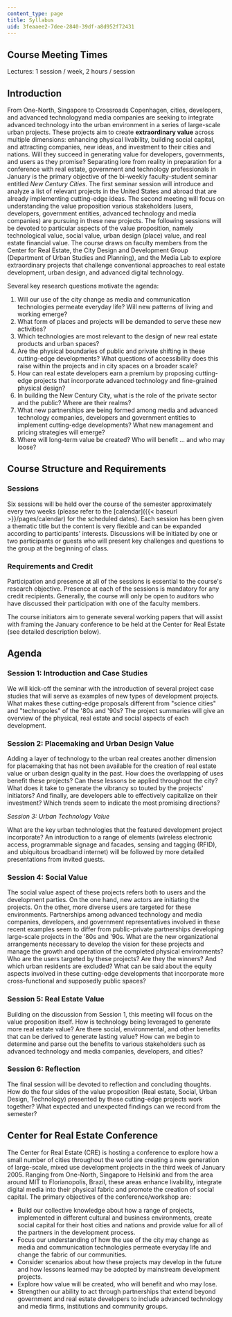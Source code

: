 ```yaml
---
content_type: page
title: Syllabus
uid: 3feaaee2-7dee-2840-39df-a8d952f72431
---
```


Course Meeting Times
--------------------

Lectures: 1 session / week, 2 hours / session

Introduction
------------

From One-North, Singapore to Crossroads Copenhagen, cities, developers, and advanced technologyand media companies are seeking to integrate advanced technology into the urban environment in a series of large-scale urban projects. These projects aim to create **extraordinary value** across multiple dimensions: enhancing physical livability, building social capital, and attracting companies, new ideas, and investment to their cities and nations. Will they succeed in generating value for developers, governments, and users as they promise? Separating lore from reality in preparation for a conference with real estate, government and technology professionals in January is the primary objective of the bi-weekly faculty-student seminar entitled _New Century Cities_. The first seminar session will introduce and analyze a list of relevant projects in the United States and abroad that are already implementing cutting-edge ideas. The second meeting will focus on understanding the value proposition various stakeholders (users, developers, government entities, advanced technology and media companies) are pursuing in these new projects. The following sessions will be devoted to particular aspects of the value proposition, namely technological value, social value, urban design (place) value, and real estate financial value. The course draws on faculty members from the Center for Real Estate, the City Design and Development Group (Department of Urban Studies and Planning), and the Media Lab to explore extraordinary projects that challenge conventional approaches to real estate development, urban design, and advanced digital technology.

Several key research questions motivate the agenda:

1.  Will our use of the city change as media and communication technologies permeate everyday life? Will new patterns of living and working emerge?
2.  What form of places and projects will be demanded to serve these new activities?
3.  Which technologies are most relevant to the design of new real estate products and urban spaces?
4.  Are the physical boundaries of public and private shifting in these cutting-edge developments? What questions of accessibility does this raise within the projects and in city spaces on a broader scale?
5.  How can real estate developers earn a premium by proposing cutting-edge projects that incorporate advanced technology and fine-grained physical design?
6.  In building the New Century City, what is the role of the private sector and the public? Where are their realms?
7.  What new partnerships are being formed among media and advanced technology companies, developers and government entities to implement cutting-edge developments? What new management and pricing strategies will emerge?
8.  Where will long-term value be created? Who will benefit … and who may loose?

Course Structure and Requirements
---------------------------------

### Sessions

Six sessions will be held over the course of the semester approximately every two weeks (please refer to the [calendar]({{< baseurl >}}/pages/calendar) for the scheduled dates). Each session has been given a thematic title but the content is very flexible and can be expanded according to participants' interests. Discussions will be initiated by one or two participants or guests who will present key challenges and questions to the group at the beginning of class.

### Requirements and Credit

Participation and presence at all of the sessions is essential to the course's research objective. Presence at each of the sessions is mandatory for any credit recipients. Generally, the course will only be open to auditors who have discussed their participation with one of the faculty members.

The course initiators aim to generate several working papers that will assist with framing the January conference to be held at the Center for Real Estate (see detailed description below).

Agenda
------

### Session 1: Introduction and Case Studies

We will kick-off the seminar with the introduction of several project case studies that will serve as examples of new types of development projects. What makes these cutting-edge proposals different from "science cities" and "technopoles" of the '80s and '90s? The project summaries will give an overview of the physical, real estate and social aspects of each development.

### Session 2: Placemaking and Urban Design Value

Adding a layer of technology to the urban real creates another dimension for placemaking that has not been available for the creation of real estate value or urban design quality in the past. How does the overlapping of uses benefit these projects? Can these lessons be applied throughout the city? What does it take to generate the vibrancy so touted by the projects' initiators? And finally, are developers able to effectively capitalize on their investment? Which trends seem to indicate the most promising directions?

_Session 3: Urban Technology Value_

What are the key urban technologies that the featured development project incorporate? An introduction to a range of elements (wireless electronic access, programmable signage and facades, sensing and tagging (RFID), and ubiquitous broadband internet) will be followed by more detailed presentations from invited guests.

### Session 4: Social Value

The social value aspect of these projects refers both to users and the development parties. On the one hand, new actors are initiating the projects. On the other, more diverse users are targeted for these environments. Partnerships among advanced technology and media companies, developers, and government representatives involved in these recent examples seem to differ from public-private partnerships developing large-scale projects in the '80s and '90s. What are the new organizational arrangements necessary to develop the vision for these projects and manage the growth and operation of the completed physical environments? Who are the users targeted by these projects? Are they the winners? And which urban residents are excluded? What can be said about the equity aspects involved in these cutting-edge developments that incorporate more cross-functional and supposedly public spaces?

### Session 5: Real Estate Value

Building on the discussion from Session 1, this meeting will focus on the value proposition itself. How is technology being leveraged to generate more real estate value? Are there social, environmental, and other benefits that can be derived to generate lasting value? How can we begin to determine and parse out the benefits to various stakeholders such as advanced technology and media companies, developers, and cities?

### Session 6: Reflection

The final session will be devoted to reflection and concluding thoughts. How do the four sides of the value proposition (Real estate, Social, Urban Design, Technology) presented by these cutting-edge projects work together? What expected and unexpected findings can we record from the semester?

Center for Real Estate Conference
---------------------------------

The Center for Real Estate (CRE) is hosting a conference to explore how a small number of cities throughout the world are creating a new generation of large-scale, mixed use development projects in the third week of January 2005. Ranging from One-North, Singapore to Helsinki and from the area around MIT to Florianopolis, Brazil, these areas enhance livability, integrate digital media into their physical fabric and promote the creation of social capital. The primary objectives of the conference/workshop are:

*   Build our collective knowledge about how a range of projects, implemented in different cultural and business environments, create social capital for their host cities and nations and provide value for all of the partners in the development process.
*   Focus our understanding of how the use of the city may change as media and communication technologies permeate everyday life and change the fabric of our communities.
*   Consider scenarios about how these projects may develop in the future and how lessons learned may be adopted by mainstream development projects.
*   Explore how value will be created, who will benefit and who may lose.
*   Strengthen our ability to act through partnerships that extend beyond government and real estate developers to include advanced technology and media firms, institutions and community groups.